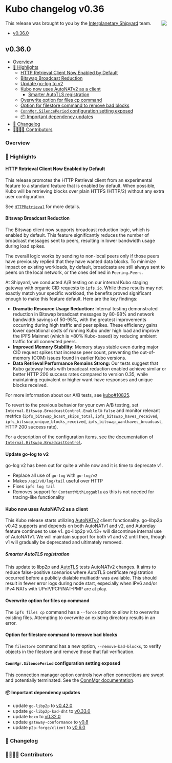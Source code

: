 # Kubo changelog v0.36

<a href="https://ipshipyard.com/"><img align="right" src="https://github.com/user-attachments/assets/39ed3504-bb71-47f6-9bf8-cb9a1698f272" /></a>

This release  was brought to you by the [Interplanetary Shipyard](https://ipshipyard.com/) team.

- [v0.36.0](#v0340)

## v0.36.0

- [Overview](#overview)
- [🔦 Highlights](#-highlights)
  - [HTTP Retrieval Client Now Enabled by Default](#http-retrieval-client-now-enabled-by-default)
  - [Bitswap Broadcast Reduction](#bitswap-broadcast-reduction)
  - [Update go-log to v2](#update-go-log-to-v2)
  - [Kubo now uses AutoNATv2 as a client](#kubo-now-uses-autonatv2-as-a-client)
    - [Smarter AutoTLS registration](#smarter-autotls-registration)
  - [Overwrite option for files cp command](#overwrite-option-for-files-cp-command)
  - [Option for filestore command to remove bad blocks](#option-for-filestore-command-to-remove-bad-blocks)
  - [`ConnMgr.SilencePeriod` configuration setting exposed](#connmgrsilenceperiod-configuration-setting-exposed)
  - [📦️ Important dependency updates](#-important-dependency-updates)
- [📝 Changelog](#-changelog)
- [👨‍👩‍👧‍👦 Contributors](#-contributors)

### Overview

### 🔦 Highlights

#### HTTP Retrieval Client Now Enabled by Default

This release promotes the HTTP Retrieval client from an experimental feature to a standard feature that is enabled by default. When possible, Kubo will be retrieving blocks over plain HTTPS (HTTP/2) without any extra user configuration.

See [`HTTPRetrieval`](https://github.com/ipfs/kubo/blob/master/docs/config.md#httpretrieval) for more details.

#### Bitswap Broadcast Reduction

The Bitswap client now supports broadcast reduction logic, which is enabled by default. This feature significantly reduces the number of broadcast messages sent to peers, resulting in lower bandwidth usage during load spikes.

The overall logic works by sending to non-local peers only if those peers have previously replied that they have wanted data blocks. To minimize impact on existing workloads, by default, broadcasts are still always sent to peers on the local network, or the ones defined in `Peering.Peers`.

At Shipyard, we conducted A/B testing on our internal Kubo staging gateway with organic CID requests to `ipfs.io`. While these results may not exactly match your specific workload, the benefits proved significant enough to make this feature default. Here are the key findings:

- **Dramatic Resource Usage Reduction:** Internal testing demonstrated reduction in Bitswap broadcast messages by 80-98% and network bandwidth savings of 50-95%, with the greatest improvements occurring during high traffic and peer spikes. These efficiency gains lower operational costs of running Kubo under high load and improve the IPFS Mainnet (which is >80% Kubo-based) by reducing ambient traffic for all connected peers.
- **Improved Memory Stability:** Memory stays stable even during major CID request spikes that increase peer count, preventing the out-of-memory (OOM) issues found in earlier Kubo versions.
- **Data Retrieval Performance Remains Strong:** Our tests suggest that Kubo gateway hosts with broadcast reduction enabled achieve similar or better HTTP 200 success rates compared to version 0.35, while maintaining equivalent or higher want-have responses and unique blocks received.

For more information about our A/B tests, see [kubo#10825](https://github.com/ipfs/kubo/pull/10825).

To revert to the previous behavior for your own A/B testing, set `Internal.Bitswap.BroadcastControl.Enable` to `false` and monitor relevant metrics (`ipfs_bitswap_bcast_skips_total`, `ipfs_bitswap_haves_received`, `ipfs_bitswap_unique_blocks_received`, `ipfs_bitswap_wanthaves_broadcast`, HTTP 200 success rate).

For a description of the configuration items, see the documentation of [`Internal.Bitswap.BroadcastControl`](https://github.com/ipfs/kubo/blob/master/docs/config.md#internalbitswapbroadcastcontrol).

#### Update go-log to v2

go-log v2 has been out for quite a while now and it is time to deprecate v1.

- Replace all use of `go-log` with `go-log/v2`
- Makes `/api/v0/log/tail` useful over HTTP
- Fixes `ipfs log tail`
- Removes support for `ContextWithLoggable` as this is not needed for tracing-like functionality

#### Kubo now uses AutoNATv2 as a client

This Kubo release starts utilizing [AutoNATv2](https://github.com/libp2p/specs/blob/master/autonat/autonat-v2.md) client functionality. go-libp2p v0.42 supports and depends on both AutoNATv1 and v2, and Autorelay feature continues to use v1. go-libp2p v0.43+ will discontinue internal use of AutoNATv1. We will maintain support for both v1 and v2 until then, though v1 will gradually be deprecated and ultimately removed.

##### Smarter AutoTLS registration

This update to libp2p and [AutoTLS](https://github.com/ipfs/kubo/blob/master/docs/config.md#autotls) tests AutoNATv2 changes. It aims to reduce false-positive scenarios where AutoTLS certificate registration occurred before a publicly dialable multiaddr was available. This should result in fewer error logs during node start, especially when IPv6 and/or IPv4 NATs with UPnP/PCP/NAT-PMP are at play.

#### Overwrite option for files cp command

The `ipfs files cp` command has a `--force` option to allow it to overwrite existing files. Attempting to overwrite an existing directory results in an error.

#### Option for filestore command to remove bad blocks

The `filestore` command has a new option, `--remove-bad-blocks`, to verify objects in the filestore and remove those that fail verification.

#### `ConnMgr.SilencePeriod` configuration setting exposed

This connection manager option controls how often connections are swept and potentially terminated. See the [ConnMgr documentation](https://github.com/ipfs/kubo/blob/master/docs/config.md#swarmconnmgrsilenceperiod).

#### 📦️ Important dependency updates

- update `go-libp2p` to [v0.42.0](https://github.com/libp2p/go-libp2p/releases/tag/v0.42.0)
- update `go-libp2p-kad-dht` to [v0.33.0](https://github.com/libp2p/go-libp2p-kad-dht/releases/tag/v0.33.0)
- update `boxo` to [v0.32.0](https://github.com/ipfs/boxo/releases/tag/v0.32.0)
- update `gateway-conformance` to [v0.8](https://github.com/ipfs/gateway-conformance/releases/tag/v0.8.0)
- update `p2p-forge/client` to [v0.6.0](https://github.com/ipshipyard/p2p-forge/releases/tag/v0.6.0)

### 📝 Changelog

### 👨‍👩‍👧‍👦 Contributors
